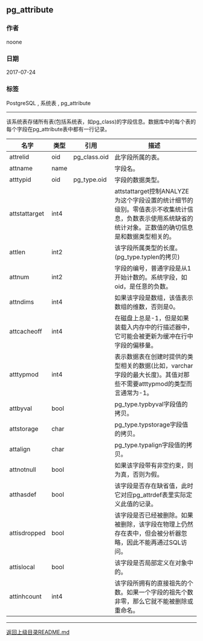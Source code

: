 
## pg_attribute

### 作者
noone

### 日期
2017-07-24

### 标签
PostgreSQL , 系统表 , pg_attribute

----

该系统表存储所有表(包括系统表，如pg_class)的字段信息。数据库中的每个表的每个字段在pg_attribute表中都有一行记录。

|     名字      | 类型 |     引用     |                                                                         描述                                                                         |
| ------------- | ---- | ------------ | ---------------------------------------------------------------------------------------------------------------------------------------------------- |
| attrelid      | oid  | pg_class.oid | 此字段所属的表。                                                                                                                                     |
| attname       | name |              | 字段名。                                                                                                                                             |
| atttypid      | oid  | pg_type.oid  | 字段的数据类型。                                                                                                                                     |
| attstattarget | int4 |              | attstattarget控制ANALYZE为这个字段设置的统计细节的级别。零值表示不收集统计信息，负数表示使用系统缺省的统计对象。正数值的确切信息是和数据类型相关的。 |
| attlen        | int2 |              | 该字段所属类型的长度。(pg_type.typlen的拷贝)                                                                                                         |
| attnum        | int2 |              | 字段的编号，普通字段是从1开始计数的。系统字段，如oid，是任意的负数。                                                                                 |
| attndims      | int4 |              | 如果该字段是数组，该值表示数组的维数，否则是0。                                                                                                      |
| attcacheoff   | int4 |              | 在磁盘上总是-1，但是如果装载入内存中的行描述器中， 它可能会被更新为缓冲在行中字段的偏移量。                                                          |
| atttypmod     | int4 |              | 表示数据表在创建时提供的类型相关的数据(比如，varchar字段的最大长度)。其值对那些不需要atttypmod的类型而言通常为-1。                                   |
| attbyval      | bool |              | pg_type.typbyval字段值的拷贝。                                                                                                                       |
| attstorage    | char |              | pg_type.typstorage字段值的拷贝。                                                                                                                     |
| attalign      | char |              | pg_type.typalign字段值的拷贝。                                                                                                                       |
| attnotnull    | bool |              | 如果该字段带有非空约束，则为真，否则为假。                                                                                                           |
| atthasdef     | bool |              | 该字段是否存在缺省值，此时它对应pg_attrdef表里实际定义此值的记录。                                                                                   |
| attisdropped  | bool |              | 该字段是否已经被删除。如果被删除，该字段在物理上仍然存在表中，但会被分析器忽略，因此不能再通过SQL访问。                                              |
| attislocal    | bool |              | 该字段是否局部定义在对象中的。                                                                                                                       |
| attinhcount | int4 |              | 该字段所拥有的直接祖先的个数。如果一个字段的祖先个数非零，那么它就不能被删除或重命名。 |
---
[返回上级目录README.md](../README.md)
